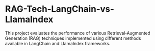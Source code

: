 # RAG-Tech-LangChain-vs-LlamaIndex
This project evaluates the performance of various Retrieval-Augmented Generation (RAG) techniques implemented using different methods available in LangChain and LlamaIndex frameworks. 
